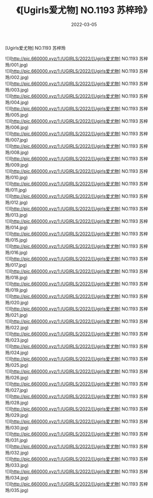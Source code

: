 ﻿---
layout: post
title:  《[Ugirls爱尤物] NO.1193 苏梓玲》
date:   2022-03-05
img: http://pic.660000.xyz/1:/UGIRLS/2022/[Ugirls爱尤物] NO.1193 苏梓玲/000.jpg
categories: [美女, 清纯, 唯美]
---

[Ugirls爱尤物] NO.1193 苏梓玲

 ![](http://pic.660000.xyz/1:/UGIRLS/2022/[Ugirls爱尤物] NO.1193 苏梓玲/001.jpg) <br>![](http://pic.660000.xyz/1:/UGIRLS/2022/[Ugirls爱尤物] NO.1193 苏梓玲/002.jpg) <br>![](http://pic.660000.xyz/1:/UGIRLS/2022/[Ugirls爱尤物] NO.1193 苏梓玲/003.jpg) <br>![](http://pic.660000.xyz/1:/UGIRLS/2022/[Ugirls爱尤物] NO.1193 苏梓玲/004.jpg) <br>![](http://pic.660000.xyz/1:/UGIRLS/2022/[Ugirls爱尤物] NO.1193 苏梓玲/005.jpg) <br>![](http://pic.660000.xyz/1:/UGIRLS/2022/[Ugirls爱尤物] NO.1193 苏梓玲/006.jpg) <br>![](http://pic.660000.xyz/1:/UGIRLS/2022/[Ugirls爱尤物] NO.1193 苏梓玲/007.jpg) <br>![](http://pic.660000.xyz/1:/UGIRLS/2022/[Ugirls爱尤物] NO.1193 苏梓玲/008.jpg) <br>![](http://pic.660000.xyz/1:/UGIRLS/2022/[Ugirls爱尤物] NO.1193 苏梓玲/009.jpg) <br>![](http://pic.660000.xyz/1:/UGIRLS/2022/[Ugirls爱尤物] NO.1193 苏梓玲/010.jpg) <br>![](http://pic.660000.xyz/1:/UGIRLS/2022/[Ugirls爱尤物] NO.1193 苏梓玲/011.jpg) <br>![](http://pic.660000.xyz/1:/UGIRLS/2022/[Ugirls爱尤物] NO.1193 苏梓玲/012.jpg) <br>![](http://pic.660000.xyz/1:/UGIRLS/2022/[Ugirls爱尤物] NO.1193 苏梓玲/013.jpg) <br>![](http://pic.660000.xyz/1:/UGIRLS/2022/[Ugirls爱尤物] NO.1193 苏梓玲/014.jpg) <br>![](http://pic.660000.xyz/1:/UGIRLS/2022/[Ugirls爱尤物] NO.1193 苏梓玲/015.jpg) <br>![](http://pic.660000.xyz/1:/UGIRLS/2022/[Ugirls爱尤物] NO.1193 苏梓玲/016.jpg) <br>![](http://pic.660000.xyz/1:/UGIRLS/2022/[Ugirls爱尤物] NO.1193 苏梓玲/017.jpg) <br>![](http://pic.660000.xyz/1:/UGIRLS/2022/[Ugirls爱尤物] NO.1193 苏梓玲/018.jpg) <br>![](http://pic.660000.xyz/1:/UGIRLS/2022/[Ugirls爱尤物] NO.1193 苏梓玲/019.jpg) <br>![](http://pic.660000.xyz/1:/UGIRLS/2022/[Ugirls爱尤物] NO.1193 苏梓玲/020.jpg) <br>![](http://pic.660000.xyz/1:/UGIRLS/2022/[Ugirls爱尤物] NO.1193 苏梓玲/021.jpg) <br>![](http://pic.660000.xyz/1:/UGIRLS/2022/[Ugirls爱尤物] NO.1193 苏梓玲/022.jpg) <br>![](http://pic.660000.xyz/1:/UGIRLS/2022/[Ugirls爱尤物] NO.1193 苏梓玲/023.jpg) <br>![](http://pic.660000.xyz/1:/UGIRLS/2022/[Ugirls爱尤物] NO.1193 苏梓玲/024.jpg) <br>![](http://pic.660000.xyz/1:/UGIRLS/2022/[Ugirls爱尤物] NO.1193 苏梓玲/025.jpg) <br>![](http://pic.660000.xyz/1:/UGIRLS/2022/[Ugirls爱尤物] NO.1193 苏梓玲/026.jpg) <br>![](http://pic.660000.xyz/1:/UGIRLS/2022/[Ugirls爱尤物] NO.1193 苏梓玲/027.jpg) <br>![](http://pic.660000.xyz/1:/UGIRLS/2022/[Ugirls爱尤物] NO.1193 苏梓玲/028.jpg) <br>![](http://pic.660000.xyz/1:/UGIRLS/2022/[Ugirls爱尤物] NO.1193 苏梓玲/029.jpg) <br>![](http://pic.660000.xyz/1:/UGIRLS/2022/[Ugirls爱尤物] NO.1193 苏梓玲/030.jpg) <br>![](http://pic.660000.xyz/1:/UGIRLS/2022/[Ugirls爱尤物] NO.1193 苏梓玲/031.jpg) <br>![](http://pic.660000.xyz/1:/UGIRLS/2022/[Ugirls爱尤物] NO.1193 苏梓玲/032.jpg) <br>![](http://pic.660000.xyz/1:/UGIRLS/2022/[Ugirls爱尤物] NO.1193 苏梓玲/033.jpg) <br>![](http://pic.660000.xyz/1:/UGIRLS/2022/[Ugirls爱尤物] NO.1193 苏梓玲/034.jpg) <br>![](http://pic.660000.xyz/1:/UGIRLS/2022/[Ugirls爱尤物] NO.1193 苏梓玲/035.jpg) <br>